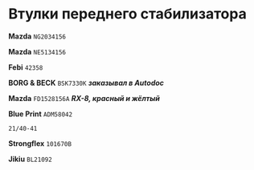 # Втулки переднего стабилизатора

__Mazda__ `NG2034156`

__Mazda__ `NE5134156`

__Febi__ `42358`

__BORG & BECK__ `BSK7330K` ***заказывал в Autodoc***

__Mazda__ `FD1528156A` ***RX-8, красный и жёлтый***

__Blue Print__ `ADM58042`

`21/40-41`

__Strongflex__ `101670B`

__Jikiu__ `BL21092`
